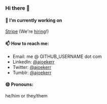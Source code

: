 ### Hi there 👋

#### 🔭 I’m currently working on

[Stripe](https://stripe.com) (We're [hiring](https://stripe.com/jobs)!)

#### 📫 How to reach me:

* Email: me @ GITHUB_USERNAME dot com
* LinkedIn: [@ajoekerr](https://linkedin.com/in/ajoekerr)
* Twitter: [@ajoekerr](https://twitter.com/@ajoekerr)
* Tumblr: [@ajoekerr](https://ajoekerr.tumblr.com)

#### 😄 Pronouns:

he/him or they/them
